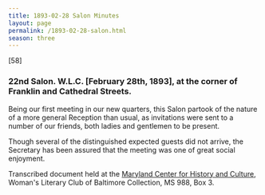 ```yaml
---
title: 1893-02-28 Salon Minutes
layout: page
permalink: /1893-02-28-salon.html
season: three
---
```

[58]

### 22nd Salon. W.L.C. [February 28th, 1893], at the corner of Franklin and Cathedral Streets.

Being our first meeting in our new quarters, this Salon partook of the nature of a more general Reception than usual, as invitations were sent to a number of our friends, both ladies and gentlemen to be present.

Though several of the distinguished expected guests did not arrive, the Secretary has been assured that the meeting was one of great social enjoyment.

Transcribed document held at the [Maryland Center for History and Culture](http://mdhs.org/), Woman's Literary Club of Baltimore Collection, MS 988, Box 3. 